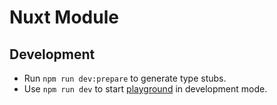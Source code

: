 # Nuxt Module

## Development

-   Run `npm run dev:prepare` to generate type stubs.
-   Use `npm run dev` to start [playground](./playground) in development mode.
